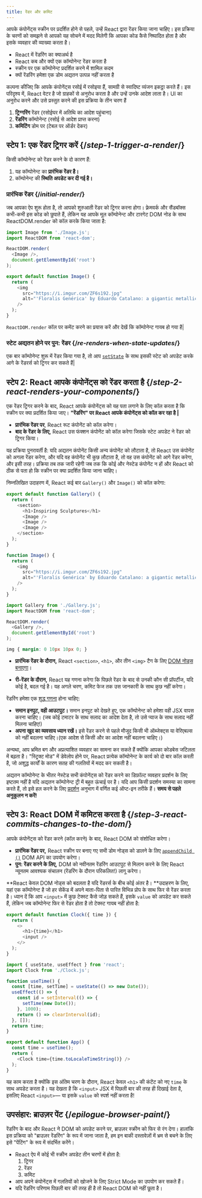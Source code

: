 ```yaml
---
title: रेंडर और कमिट
---
```


<Intro>

आपके कंपोनेंट्स स्क्रीन पर प्रदर्शित होने से पहले, उन्हें React द्वारा रेंडर किया जाना चाहिए। इस प्रक्रिया के चरणों को समझने से आपको यह सोचने में मदद मिलेगी कि आपका कोड कैसे निष्पादित होता है और इसके व्यवहार की व्याख्या करता है।

</Intro>

<YouWillLearn>

* React में रेंडरिंग का क्याअर्थ है
* React कब और क्यों एक कॉम्पोनेन्ट रेंडर करता है
* स्क्रीन पर एक कॉम्पोनेन्ट प्रदर्शित करने में शामिल कदम
* क्यों रेंडरिंग हमेशा एक डोम अद्यतन उत्पन्न नहीं करता है

</YouWillLearn>

कल्पना कीजिए कि आपके कंपोनेंट्स रसोई में रसोइया हैं, सामग्री से स्वादिष्ट व्यंजन इकट्ठा करते हैं। इस परिदृश्य में, React वेटर है जो ग्राहकों से अनुरोध करता है और उन्हें उनके आदेश लाता है। UI का अनुरोध करने और उसे प्रस्तुत करने की इस प्रक्रिया के तीन चरण हैं

1. **ट्रिग्गरिंग** रेंडर (रसोईघर में अतिथि का आदेश पहुंचाना)
2. **रेंडरिंग** कॉम्पोनेन्ट (रसोई से आदेश प्राप्त करना)
3. **कमिटिंग** डोम पर (टेबल पर ऑर्डर देकर)

<IllustrationBlock sequential>
  <Illustration caption="ट्रिगर" alt="React as a server in a restaurant, fetching orders from the users and delivering them to the Component Kitchen." src="/images/docs/illustrations/i_render-and-commit1.png" />
  <Illustration caption="रेंडर" alt="The Card Chef gives React a fresh Card component." src="/images/docs/illustrations/i_render-and-commit2.png" />
  <Illustration caption="कमिट" alt="React delivers the Card to the user at their table." src="/images/docs/illustrations/i_render-and-commit3.png" />
</IllustrationBlock>

## स्टेप 1: एक रेंडर ट्रिगर करें {/*step-1-trigger-a-render*/}

किसी कॉम्पोनेन्ट को रेंडर करने के दो कारण हैं:

1. यह कॉम्पोनेन्ट का **प्रारंभिक रेंडर है।**
2. कॉम्पोनेन्ट की **स्थिति अपडेट कर दी गई है।**

### प्रारंभिक रेंडर {/*initial-render*/}

जब आपका ऐप शुरू होता है, तो आपको शुरुआती रेंडर को ट्रिगर करना होगा। फ़्रेमवर्क और सैंडबॉक्स कभी-कभी इस कोड को छुपाते हैं, लेकिन यह आपके मूल कॉम्पोनेन्ट और टारगेट DOM नोड के साथ ReactDOM.render को कॉल करके किया जाता है:

<Sandpack>

```js index.js active
import Image from './Image.js';
import ReactDOM from 'react-dom';

ReactDOM.render(
  <Image />,
  document.getElementById('root')
);
```

```js Image.js
export default function Image() {
  return (
    <img
      src="https://i.imgur.com/ZF6s192.jpg"
      alt="'Floralis Genérica' by Eduardo Catalano: a gigantic metallic flower sculpture with reflective petals"
    />
  );
}
```

</Sandpack>

`ReactDOM.render` कॉल पर कमेंट करने का प्रयास करें और देखें कि कॉम्पोनेन्ट गायब हो गया है|

### स्टेट अद्यतन होने पर पुन: रेंडर {/*re-renders-when-state-updates*/}

एक बार कॉम्पोनेन्ट शुरू में रेंडर किया गया है, तो आप [`setState`](reference/setstate) के साथ इसकी स्टेट को अपडेट करके आगे के रेंडरर्स को ट्रिगर कर सकते हैं|

<IllustrationBlock sequential>
  <Illustration caption="स्टेट अपडेट..." alt="React as a server in a restaurant, serving a Card UI to the user, represented as a patron with a cursor for their head. They patron expresses they want a pink card, not a black one!" src="/images/docs/illustrations/i_rerender1.png" />
  <Illustration caption="...ट्रिगर्स..." alt="React returns to the Component Kitchen and tells the Card Chef they need a pink Card." src="/images/docs/illustrations/i_rerender2.png" />
  <Illustration caption="...रेंडर!" alt="The Card Chef gives React the pink Card." src="/images/docs/illustrations/i_rerender3.png" />
</IllustrationBlock>

## स्टेप 2: React आपके कंपोनेंट्स को रेंडर करता है {/*step-2-react-renders-your-components*/}

एक रेंडर ट्रिगर करने के बाद, React आपके कंपोनेंट्स को यह पता लगाने के लिए कॉल करता है कि स्क्रीन पर क्या प्रदर्शित किया जाए। **"रेंडरिंग" पर React आपके कंपोनेंट्स को कॉल कर रहा है |**

* **प्रारंभिक रेंडर पर**, React रूट कंपोनेंट को कॉल करेगा।
* **बाद के रेंडर के लिए,** React उस फंक्शन कंपोनेंट को कॉल करेगा जिसके स्टेट अपडेट ने रेंडर को ट्रिगर किया।

यह प्रक्रिया पुनरावर्ती है: यदि अद्यतन कंपोनेंट किसी अन्य कंपोनेंट को लौटाता है, तो React उस कंपोनेंट को अगला रेंडर करेगा, और यदि वह कंपोनेंट भी कुछ लौटाता है, तो वह उस कंपोनेंट को आगे रेंडर करेगा, और इसी तरह। प्रक्रिया तब तक जारी रहेगी जब तक कि कोई और नेस्टेड कंपोनेंट न हों और React को ठीक से पता हो कि स्क्रीन पर क्या प्रदर्शित किया जाना चाहिए।

निम्नलिखित उदाहरण में, React कई बार `Gallery()` और `Image()` को कॉल करेगा:

<Sandpack>

```js Gallery.js active
export default function Gallery() {
  return (
    <section>
      <h1>Inspiring Sculptures</h1>
      <Image />
      <Image />
      <Image />
    </section>
  );
}

function Image() {
  return (
    <img
      src="https://i.imgur.com/ZF6s192.jpg"
      alt="'Floralis Genérica' by Eduardo Catalano: a gigantic metallic flower sculpture with reflective petals"
    />
  );
}
```

```js index.js
import Gallery from './Gallery.js';
import ReactDOM from 'react-dom';

ReactDOM.render(
  <Gallery />,
  document.getElementById('root')
);
```

```css
img { margin: 0 10px 10px 0; }
```

</Sandpack>

* **प्रारंभिक रेंडर के दौरान,** React `<section>`, `<h1>`, और तीन `<img>` टैग के लिए [DOM नोड्स बनाएगा](https://developer.mozilla.org/docs/Web/API/Document/createElement)।

* **री-रेंडर के दौरान,** React यह गणना करेगा कि पिछले रेंडर के बाद से उनकी कौन सी प्रॉपर्टीज, यदि कोई है, बदल गई है। यह अगले चरण, कमिट फेज तक उस जानकारी के साथ कुछ नहीं करेगा।

<Gotcha>

रेंडरिंग हमेशा एक [शुद्ध गणना](/learn/keeping-components-pure) होना चाहिए:

* **समान इनपुट, वही आउटपुट।** समान इनपुट को देखते हुए, एक कॉम्पोनेन्ट को हमेशा वही JSX वापस करना चाहिए। (जब कोई टमाटर के साथ सलाद का आदेश देता है, तो उसे प्याज के साथ सलाद नहीं मिलना चाहिए!)
* **अपना खुद का व्यवसाय ध्यान रखें।** इसे रेंडर करने से पहले मौजूद किसी भी ऑब्जेक्ट्स या वेरिएबल्स को नहीं बदलना चाहिए।(एक आदेश से किसी और का आदेश नहीं बदलना चाहिए।)

अन्यथा, आप भ्रमित बग और अप्रत्याशित व्यवहार का सामना कर सकते हैं क्योंकि आपका कोडबेस जटिलता में बढ़ता है। "स्ट्रिक्ट मोड" में डेवेलोप होने पर, React प्रत्येक कॉम्पोनेन्ट के कार्य को दो बार कॉल करती है, जो अशुद्ध कार्यों के कारण सतह की गलतियों में मदद कर सकती है।

</Gotcha>

<DeepDive title="ऑप्टिमिज़िंग परफॉरमेंस">

अद्यतन कॉम्पोनेन्ट के भीतर नेस्टेड सभी कंपोनेंट्स को रेंडर करने का डिफ़ॉल्ट व्यवहार प्रदर्शन के लिए इष्टतम नहीं है यदि अद्यतन कॉम्पोनेन्ट ट्री में बहुत ऊंचाई पर है। यदि आप किसी प्रदर्शन समस्या का सामना करते हैं, तो इसे हल करने के लिए [प्रदर्शन](/learn/performance) अनुभाग में वर्णित कई ऑप्ट-इन तरीके हैं। **समय से पहले अनुकूलन न करें!**

</DeepDive>

## स्टेप 3: React DOM में कमिटस करता है {/*step-3-react-commits-changes-to-the-dom*/}

आपके कंपोनेंट्स को रेंडर करने (कॉल करने) के बाद, React DOM को संशोधित करेगा।

* **प्रारंभिक रेंडर पर,** React स्क्रीन पर बनाए गए सभी डोम नोड्स को डालने के लिए [`appendChild ()`](https://developer.mozilla.org/docs/Web/API/Node/appendChild)  DOM API का उपयोग करेगा।
* **पुन: रेंडर करने के लिए,** DOM को नवीनतम रेंडरिंग आउटपुट से मिलान करने के लिए React न्यूनतम आवश्यक संचालन (रेंडरिंग के दौरान परिकलित!) लागू करेगा।

**React केवल DOM नोड्स को बदलता है यदि रेंडरर्स के बीच कोई अंतर है। **उदाहरण के लिए, यहां एक कॉम्पोनेन्ट है जो हर सेकेंड में अपने माता-पिता से पारित विभिन्न प्रोप के साथ फिर से रेंडर करता है। ध्यान दें कि आप `<input>` में कुछ टेक्स्ट कैसे जोड़ सकते हैं, इसके `value` को अपडेट कर सकते हैं, लेकिन जब कॉम्पोनेन्ट फिर से रेंडर होता है तो टेक्स्ट गायब नहीं होता है:

<Sandpack>

```js Clock.js active
export default function Clock({ time }) {
  return (
    <>
      <h1>{time}</h1>
      <input />
    </>
  );
}
```

```js App.js hidden
import { useState, useEffect } from 'react';
import Clock from './Clock.js';

function useTime() {
  const [time, setTime] = useState(() => new Date());
  useEffect(() => {
    const id = setInterval(() => {
      setTime(new Date());
    }, 1000);
    return () => clearInterval(id);
  }, []);
  return time;
}

export default function App() {
  const time = useTime();
  return (
    <Clock time={time.toLocaleTimeString()} />
  );
}
```

</Sandpack>

यह काम करता है क्योंकि इस अंतिम चरण के दौरान, React केवल `<h1>` की कंटेंट को नए `time` के साथ अपडेट करता है। यह देखता है कि `<input>` JSX में पिछली बार की तरह ही दिखाई देता है, इसलिए React `<input>`— या इसके `value` को स्पर्श नहीं करता है!
## उपसंहार: ब्राउज़र पेंट {/*epilogue-browser-paint*/}

रेंडरिंग के बाद और React ने DOM को अपडेट करने पर, ब्राउज़र स्क्रीन को फिर से रंग देगा। हालांकि इस प्रक्रिया को "ब्राउज़र रेंडरिंग" के रूप में जाना जाता है, हम इन बाकी दस्तावेज़ों में भ्रम से बचने के लिए इसे "पेंटिंग" के रूप में संदर्भित करेंगे।

<Illustration alt="A browser painting 'still life with card element'." src="/images/docs/illustrations/i_browser-paint.png" />

<Recap>

* React ऐप में कोई भी स्क्रीन अपडेट तीन चरणों में होता है:
  1. ट्रिगर
  2. रेंडर
  3. कमिट
* आप अपने कंपोनेंट्स में गलतियों को खोजने के लिए Strict Mode का उपयोग कर सकते हैं। 
* यदि रेंडरिंग परिणाम पिछली बार की तरह ही है तो React DOM को नहीं छूता है।

</Recap>

